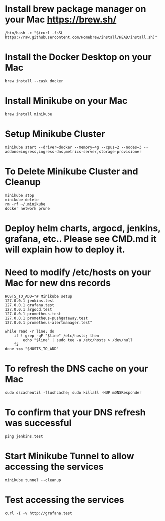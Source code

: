 # Install brew package manager on your Mac https://brew.sh/
    /bin/bash -c "$(curl -fsSL https://raw.githubusercontent.com/Homebrew/install/HEAD/install.sh)"

# Install the Docker Desktop on your Mac
    brew install --cask docker

# Install Minikube on your Mac
    brew install minikube

# Setup Minikube Cluster
    minikube start --driver=docker --memory=4g --cpus=2 --nodes=3 --addons=ingress,ingress-dns,metrics-server,storage-provisioner

# To Delete Minikube Cluster and Cleanup
    minikube stop
    minikube delete
    rm -rf ~/.minikube
    docker network prune

# Deploy helm charts, argocd, jenkins, grafana, etc.. Please see CMD.md it will explain how to deploy it.

# Need to modify /etc/hosts on your Mac for new dns records
    HOSTS_TO_ADD="# Minikube setup
    127.0.0.1 jenkins.test
    127.0.0.1 grafana.test
    127.0.0.1 argocd.test
    127.0.0.1 prometheus.test
    127.0.0.1 prometheus-pushgateway.test
    127.0.0.1 prometheus-alertmanager.test"

    while read -r line; do
        if ! grep -qF "$line" /etc/hosts; then
            echo "$line" | sudo tee -a /etc/hosts > /dev/null
        fi
    done <<< "$HOSTS_TO_ADD"

# To refresh the DNS cache on your Mac
    sudo dscacheutil -flushcache; sudo killall -HUP mDNSResponder
# To confirm that your DNS refresh was successful
    ping jenkins.test

# Start Minikube Tunnel to allow accessing the services
    minikube tunnel --cleanup

# Test accessing the services
    curl -I -v http://grafana.test